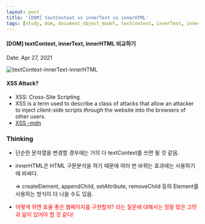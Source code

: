 ```yaml
---
layout: post
title: '[DOM] textContext vs innerText vs innerHTML'
tags: [study, dom, document_object_model, textContext, innerText, innerHTML]
---
```


#### [DOM] textContext, innerText, innerHTML 비교하기

Date: Apr 27, 2021

![textContext-innerText-innerHTML](https://user-images.githubusercontent.com/58647487/116291695-d9dadc00-a7cf-11eb-92fa-acdb06076382.jpg)

#### XSS Attack?

- XSS: Cross-Site Scripting
- XSS is a term used to describe a class of attacks that allow an attacker to inject client-side scripts _through_ the website into the browsers of other users.
- [XSS -mdn](https://developer.mozilla.org/en-US/docs/Learn/Server-side/First_steps/Website_security)

### Thinking

- 단순한 문자열을 변경할 경우에는 거의 다 textContext를 쓰면 될 것 같음.

- innerHTML은 HTML 구문분석을 하기 때문에 여러 번 바뀌는 효과에는 사용하기에 비싸다.

  => createElement, appendChild, setAttribute, removeChild 등의 Element를 사용하는 방식이 더 나을 수도 있음.

- <span style="color: red">어떻게 하면 효율 좋은 웹페이지를 구현할까? 라는 질문에 대해서는 정말 많은 고민과 앎이 있어야 할 것 같다!</span>
